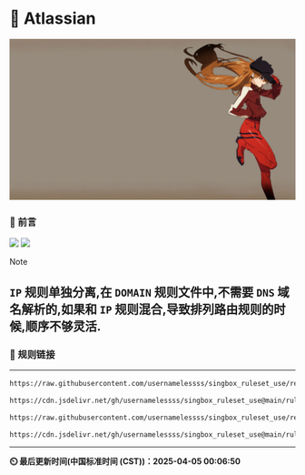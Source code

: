 
# 🧸 Atlassian
![](https://raw.githubusercontent.com/usernamelessss/picture-bed/main/images/202504042256831.jpg)
### 📣 前言
![](https://shields.io/badge/-移除重复规则-ff69b4) ![](https://shields.io/badge/-IP&nbsp;规则单独存放不与&nbsp;DOMAIN&nbsp;等混合-green)
> [!NOTE]
**`IP` 规则单独分离,在 `DOMAIN` 规则文件中,不需要 `DNS` 域名解析的,如果和 `IP` 规则混合,导致排列路由规则的时候,顺序不够灵活.**
---

###  🔗 规则链接
---

```url
https://raw.githubusercontent.com/usernamelessss/singbox_ruleset_use/refs/heads/main/rule/Atlassian/Atlassian_No_IP.json
```

```url
https://cdn.jsdelivr.net/gh/usernamelessss/singbox_ruleset_use@main/rule/Atlassian/Atlassian_No_IP.json
```

```url
https://raw.githubusercontent.com/usernamelessss/singbox_ruleset_use/refs/heads/main/rule/Atlassian/Atlassian_No_IP.srs
```

```url
https://cdn.jsdelivr.net/gh/usernamelessss/singbox_ruleset_use@main/rule/Atlassian/Atlassian_No_IP.srs
```

---
**⏲️ 最后更新时间(中国标准时间 (CST))：2025-04-05 00:06:50**
